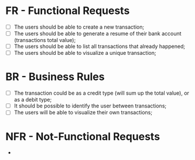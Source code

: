 # FR - Functional Requests
- [ ] The users should be able to create a new transaction;
- [ ] The users should be able to generate a resume of their bank account (transactions total value);
- [ ] The users should be able to list all transactions that already happened;
- [ ] The users should be able to visualize a unique transaction;

# BR - Business Rules
- [ ] The transaction could be as a credit type (will sum up the total value), or as a debit type;
- [ ] It should be possible to identify the user between transactions;
- [ ] The users will be able to visualize their own transactions;

# NFR - Not-Functional Requests
-


